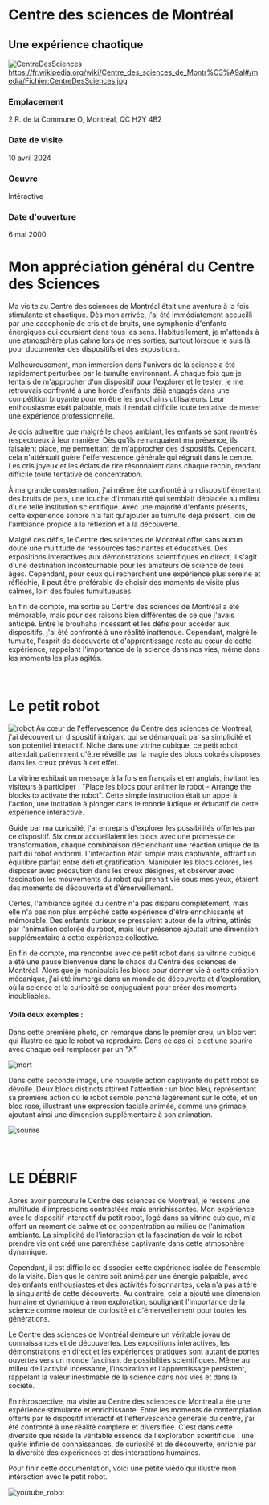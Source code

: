 # Centre des sciences de Montréal
## Une expérience chaotique

![CentreDesSciences](medias/CentreDesSciences.jpg)
https://fr.wikipedia.org/wiki/Centre_des_sciences_de_Montr%C3%A9al#/media/Fichier:CentreDesSciences.jpg
### Emplacement 
2 R. de la Commune O, Montréal, QC H2Y 4B2
<br>

### Date de visite 
10 avril 2024
<br>

### Oeuvre 
Intéractive 
<br>

### Date d'ouverture 
6 mai 2000

# Mon appréciation général du Centre des Sciences 
Ma visite au Centre des sciences de Montréal était une aventure à la fois stimulante et chaotique. Dès mon arrivée, j'ai été immédiatement accueilli par une cacophonie de cris et de bruits, une symphonie d'enfants énergiques qui couraient dans tous les sens. Habituellement, je m'attends à une atmosphère plus calme lors de mes sorties, surtout lorsque je suis là pour documenter des dispositifs et des expositions.

Malheureusement, mon immersion dans l'univers de la science a été rapidement perturbée par le tumulte environnant. À chaque fois que je tentais de m'approcher d'un dispositif pour l'explorer et le tester, je me retrouvais confronté à une horde d'enfants déjà engagés dans une compétition bruyante pour en être les prochains utilisateurs. Leur enthousiasme était palpable, mais il rendait difficile toute tentative de mener une expérience professionnelle.

Je dois admettre que malgré le chaos ambiant, les enfants se sont montrés respectueux à leur manière. Dès qu'ils remarquaient ma présence, ils faisaient place, me permettant de m'approcher des dispositifs. Cependant, cela n'atténuait guère l'effervescence générale qui régnait dans le centre. Les cris joyeux et les éclats de rire résonnaient dans chaque recoin, rendant difficile toute tentative de concentration.

À ma grande consternation, j'ai même été confronté à un dispositif émettant des bruits de pets, une touche d'immaturité qui semblait déplacée au milieu d'une telle institution scientifique. Avec une majorité d'enfants présents, cette expérience sonore n'a fait qu'ajouter au tumulte déjà présent, loin de l'ambiance propice à la réflexion et à la découverte.

Malgré ces défis, le Centre des sciences de Montréal offre sans aucun doute une multitude de ressources fascinantes et éducatives. Des expositions interactives aux démonstrations scientifiques en direct, il s'agit d'une destination incontournable pour les amateurs de science de tous âges. Cependant, pour ceux qui recherchent une expérience plus sereine et réfléchie, il peut être préférable de choisir des moments de visite plus calmes, loin des foules tumultueuses.

En fin de compte, ma sortie au Centre des sciences de Montréal a été mémorable, mais pour des raisons bien différentes de ce que j'avais anticipé. Entre le brouhaha incessant et les défis pour accéder aux dispositifs, j'ai été confronté à une réalité inattendue. Cependant, malgré le tumulte, l'esprit de découverte et d'apprentissage reste au cœur de cette expérience, rappelant l'importance de la science dans nos vies, même dans les moments les plus agités.

<br>

# Le petit robot

![robot](medias/robot.png)
Au cœur de l'effervescence du Centre des sciences de Montréal, j'ai découvert un dispositif intrigant qui se démarquait par sa simplicité et son potentiel interactif. Niché dans une vitrine cubique, ce petit robot attendait patiemment d'être réveillé par la magie des blocs colorés disposés dans les creux prévus à cet effet.

La vitrine exhibait un message à la fois en français et en anglais, invitant les visiteurs à participer : "Place les blocs pour animer le robot - Arrange the blocks to activate the robot". Cette simple instruction était un appel à l'action, une incitation à plonger dans le monde ludique et éducatif de cette expérience interactive.

Guidé par ma curiosité, j'ai entrepris d'explorer les possibilités offertes par ce dispositif. Six creux accueillaient les blocs avec une promesse de transformation, chaque combinaison déclenchant une réaction unique de la part du robot endormi. L'interaction était simple mais captivante, offrant un équilibre parfait entre défi et gratification.
Manipuler les blocs colorés, les disposer avec précaution dans les creux désignés, et observer avec fascination les mouvements du robot qui prenait vie sous mes yeux, étaient des moments de découverte et d'émerveillement.

Certes, l'ambiance agitée du centre n'a pas disparu complètement, mais elle n'a pas non plus empêché cette expérience d'être enrichissante et mémorable. Des enfants curieux se pressaient autour de la vitrine, attirés par l'animation colorée du robot, mais leur présence ajoutait une dimension supplémentaire à cette expérience collective.

En fin de compte, ma rencontre avec ce petit robot dans sa vitrine cubique a été une pause bienvenue dans le chaos du Centre des sciences de Montréal. Alors que je manipulais les blocs pour donner vie à cette création mécanique, j'ai été immergé dans un monde de découverte et d'exploration, où la science et la curiosité se conjuguaient pour créer des moments inoubliables.

#### Voilà deux exemples :

Dans cette première photo, on remarque dans le premier creu, un bloc vert qui illustre ce que le robot va reproduire. Dans ce cas ci, c'est une sourire avec chaque oeil remplacer par un "X".

![mort](medias/mort.jfif)

Dans cette seconde image, une nouvelle action captivante du petit robot se dévoile. Deux blocs distincts attirent l'attention : un bloc bleu, représentant sa première action où le robot semble penché légèrement sur le côté, et un bloc rose, illustrant une expression faciale animée, comme une grimace, ajoutant ainsi une dimension supplémentaire à son animation.

![sourire](medias/sourire.jfif)


<br>

# LE DÉBRIF

Après avoir parcouru le Centre des sciences de Montréal, je ressens une multitude d'impressions contrastées mais enrichissantes. Mon expérience avec le dispositif interactif du petit robot, logé dans sa vitrine cubique, m'a offert un moment de calme et de concentration au milieu de l'animation ambiante. La simplicité de l'interaction et la fascination de voir le robot prendre vie ont créé une parenthèse captivante dans cette atmosphère dynamique.

Cependant, il est difficile de dissocier cette expérience isolée de l'ensemble de la visite. Bien que le centre soit animé par une énergie palpable, avec des enfants enthousiastes et des activités foisonnantes, cela n'a pas altéré la singularité de cette découverte. Au contraire, cela a ajouté une dimension humaine et dynamique à mon exploration, soulignant l'importance de la science comme moteur de curiosité et d'émerveillement pour toutes les générations.

Le Centre des sciences de Montréal demeure un véritable joyau de connaissances et de découvertes. Les expositions interactives, les démonstrations en direct et les expériences pratiques sont autant de portes ouvertes vers un monde fascinant de possibilités scientifiques. Même au milieu de l'activité incessante, l'inspiration et l'apprentissage persistent, rappelant la valeur inestimable de la science dans nos vies et dans la société.

En rétrospective, ma visite au Centre des sciences de Montréal a été une expérience stimulante et enrichissante. Entre les moments de contemplation offerts par le dispositif interactif et l'effervescence générale du centre, j'ai été confronté à une réalité complexe et diversifiée. C'est dans cette diversité que réside la véritable essence de l'exploration scientifique : une quête infinie de connaissances, de curiosité et de découverte, enrichie par la diversité des expériences et des interactions humaines.

Pour finir cette documentation, voici une petite viédo qui illustre mon intéraction avec le petit robot.

![youtube_robot](medias/youtube_robot.PNG)
